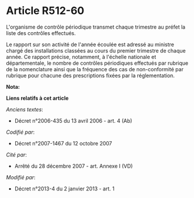 # Article R512-60

L'organisme de contrôle périodique transmet chaque trimestre au préfet la liste des contrôles effectués.

Le rapport sur son activité de l'année écoulée est adressé au ministre chargé des installations classées au cours du premier
trimestre de chaque année. Ce rapport précise, notamment, à l'échelle nationale et départementale, le nombre de contrôles
périodiques effectués par rubrique de la nomenclature ainsi que la fréquence des cas de non-conformité par rubrique pour
chacune des prescriptions fixées par la réglementation.

**Nota:**



**Liens relatifs à cet article**

_Anciens textes_:

  - Décret n°2006-435 du 13 avril 2006 - art. 4 (Ab)

_Codifié par_:

  - Décret n°2007-1467 du 12 octobre 2007

_Cité par_:

  - Arrêté du 28 décembre 2007 - art. Annexe I (VD)

_Modifié par_:

  - Décret n°2013-4 du 2 janvier 2013 - art. 1
